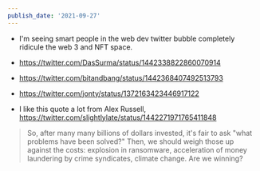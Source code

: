 ```yaml
---
publish_date: '2021-09-27'
---
```

- I'm seeing smart people in the web dev twitter bubble completely ridicule the web 3 and NFT space.

- https://twitter.com/DasSurma/status/1442338822860070914
- https://twitter.com/bitandbang/status/1442368407492513793
- https://twitter.com/jonty/status/1372163423446917122
- I like this quote a lot from Alex Russell,  https://twitter.com/slightlylate/status/1442271971765411848
> So, after many many billions of dollars invested, it's fair to ask "what problems have been solved?" Then, we should weigh those up against the costs: explosion in ransomware, acceleration of money laundering by crime syndicates, climate change. Are we winning?
